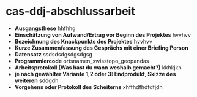 # cas-ddj-abschlussarbeit

* **Ausgangsthese**
  hhfhhg
* **Einschätzung von Aufwand/Ertrag vor Beginn des Projektes**
  hvvhvv
* **Bezeichnung des Knackpunkts des Projektes**
  hvvhvv
* **Kurze Zusammenfassung des Gesprächs mit einer Briefing Person**
* **Datensatz**
  ssdsdsdgsdgsdgsg
* **Programmiercode** ortsnamen_swisstopo_geopandas
* **Arbeitsprotokoll (Was hast du wann weshalb gemacht?)**
  kkhkjkh
* **je nach gewählter Variante 1,2 oder 3: Endprodukt, Skizze des weiteren**
  sddgdh 
* **Vorgehens oder Protokoll des Scheiterns**
  xhffhdfhdfdfjdh
